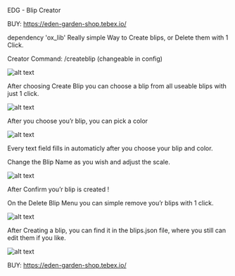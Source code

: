 EDG - Blip Creator

BUY:
https://eden-garden-shop.tebex.io/

dependency 'ox_lib'
Really simple Way to Create blips,
or Delete them with 1 Click.

Creator Command: /createblip (changeable in config)

![alt text](https://dunb17ur4ymx4.cloudfront.net/wysiwyg/1250077/5ff2bfa5cdf676f2e6df6905f20c09bb557a512e.png)

After choosing Create Blip you can choose a blip from all useable blips with just 1 click.

![alt text](https://dunb17ur4ymx4.cloudfront.net/wysiwyg/1250077/e36ea1f1647ac3d078984f80afa9a48c1f9ab389.png)

After you choose you’r blip, you can pick a color

![alt text](https://dunb17ur4ymx4.cloudfront.net/wysiwyg/1250077/f207b3ead4fa0e924a4c4e92cf631f99bddd9963.png)

Every text field fills in automaticly after you choose your blip and color.

Change the Blip Name as you wish and adjust the scale.

![alt text](https://dunb17ur4ymx4.cloudfront.net/wysiwyg/1250077/1fd54535a3e8d3f2f4ec5f2f05c74e0caaf76fec.png)

After Confirm you’r blip is created !

On the Delete Blip Menu you can simple remove you’r blips with 1 click.

![alt text](https://dunb17ur4ymx4.cloudfront.net/wysiwyg/1250077/b831ba3f796fb70efb7a960b9b806f9d76b95067.png)

After Creating a blip, you can find it in the blips.json file, where you still can edit them if you like.

![alt text](https://dunb17ur4ymx4.cloudfront.net/wysiwyg/1250077/a30854688a7267042863289859c09ace75fc0caa.png)


BUY:
https://eden-garden-shop.tebex.io/
